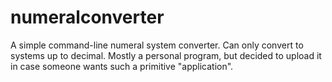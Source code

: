 # numeralconverter
A simple command-line numeral system converter.
Can only convert to systems up to decimal.
Mostly a personal program, but decided to upload it in case someone wants such a primitive "application".

